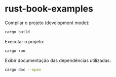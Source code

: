 # rust-book-examples

Compilar o projeto (development mode):

```sh
cargo build
```

Executar o projeto:

```sh
cargo run
```

Exibir documentação das dependências utilizadas:

```sh
cargo doc --open
```
